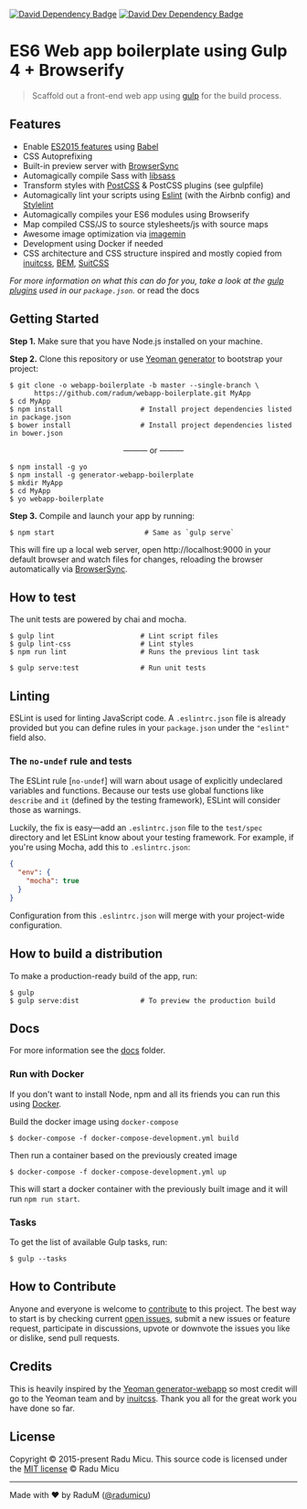 [![David Dependency Badge](https://david-dm.org/radum/webapp-boilerplate/status.svg)](https://david-dm.org/radum/webapp-boilerplate) [![David Dev Dependency Badge](https://david-dm.org/radum/webapp-boilerplate/dev-status.svg)](https://david-dm.org/radum/webapp-boilerplate?type=dev)

# ES6 Web app boilerplate using Gulp 4 + Browserify

> Scaffold out a front-end web app using [gulp](http://gulpjs.com/) for the build process.

## Features

* Enable [ES2015 features](https://babeljs.io/docs/learn-es2015/) using [Babel](https://babeljs.io)
* CSS Autoprefixing
* Built-in preview server with [BrowserSync](https://www.browsersync.io/)
* Automagically compile Sass with [libsass](http://libsass.org)
* Transform styles with [PostCSS](http://postcss.org/) & PostCSS plugins (see gulpfile)
* Automagically lint your scripts using [Eslint](http://eslint.org/) (with the Airbnb config) and [Stylelint](http://stylelint.io/)
* Automagically compiles your ES6 modules using Browserify
* Map compiled CSS/JS to source stylesheets/js with source maps
* Awesome image optimization via [imagemin](https://github.com/imagemin/imagemin)
* Development using Docker if needed
* CSS architecture and CSS structure inspired and mostly copied from [inuitcss](https://github.com/inuitcss/inuitcss), [BEM](http://getbem.com/), [SuitCSS](https://github.com/suitcss)

*For more information on what this can do for you, take a look at the [gulp plugins](package.json) used in our `package.json`.* or read the docs

## Getting Started

**Step 1.** Make sure that you have Node.js installed on your machine.

**Step 2.** Clone this repository or use [Yeoman generator](https://github.com/radum/webapp-boilerplate/tree/generator-webapp-boilerplate) to bootstrap your project:

```
$ git clone -o webapp-boilerplate -b master --single-branch \
      https://github.com/radum/webapp-boilerplate.git MyApp
$ cd MyApp
$ npm install                   # Install project dependencies listed in package.json
$ bower install                 # Install project dependencies listed in bower.json
```

<p align="center">——— or ———</p>

```
$ npm install -g yo
$ npm install -g generator-webapp-boilerplate
$ mkdir MyApp
$ cd MyApp
$ yo webapp-boilerplate
```

**Step 3.** Compile and launch your app by running:

```
$ npm start                      # Same as `gulp serve`
```

This will fire up a local web server, open http://localhost:9000 in your default browser and watch files for changes, reloading the browser automatically via [BrowserSync](https://www.browsersync.io/).

## How to test

The unit tests are powered by chai and mocha.

```
$ gulp lint                     # Lint script files
$ gulp lint-css                 # Lint styles
$ npm run lint                  # Runs the previous lint task

$ gulp serve:test               # Run unit tests
```

## Linting

ESLint is used for linting JavaScript code. A `.eslintrc.json` file is already provided but you can define rules in your `package.json` under the `"eslint"` field also.

### The `no-undef` rule and tests

The ESLint rule [`no-undef`] will warn about usage of explicitly undeclared variables and functions. Because our tests use global functions like `describe` and `it` (defined by the testing framework), ESLint will consider those as warnings.

Luckily, the fix is easy—add an `.eslintrc.json` file to the `test/spec` directory and let ESLint know about your testing framework. For example, if you're using Mocha, add this to `.eslintrc.json`:

```json
{
  "env": {
    "mocha": true
  }
}
```

Configuration from this `.eslintrc.json` will merge with your project-wide configuration.

## How to build a distribution

To make a production-ready build of the app, run:

```
$ gulp
$ gulp serve:dist               # To preview the production build
```

## Docs

For more information see the [docs](docs) folder.

### Run with Docker

If you don't want to install Node, npm and all its friends you can run this using [Docker](https://www.docker.com/).

Build the docker image using `docker-compose`

```
$ docker-compose -f docker-compose-development.yml build
```

Then run a container based on the previously created image

```
$ docker-compose -f docker-compose-development.yml up
```

This will start a docker container with the previously built image and it will run `npm run start`.

### Tasks

To get the list of available Gulp tasks, run:

```
$ gulp --tasks
```

## How to Contribute

Anyone and everyone is welcome to [contribute](CONTRIBUTING.md) to this project. The best way to start is by checking current [open issues](https://github.com/radum/webapp-boilerplate/issues), submit a new issues or feature request, participate in discussions, upvote or downvote the issues you like or dislike, send pull requests.

## Credits

This is heavily inspired by the [Yeoman generator-webapp](https://github.com/yeoman/generator-webapp) so most credit will go to the Yeoman team and by [inuitcss](https://github.com/inuitcss/inuitcss). Thank you all for the great work you have done so far.

## License

Copyright © 2015-present Radu Micu. This source code is licensed under the [MIT license](https://opensource.org/licenses/MIT) © Radu Micu

---
Made with ♥ by RaduM ([@radumicu](http://twitter.com/radumicu))

